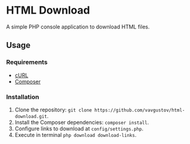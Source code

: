 # HTML Download

A simple PHP console application to download HTML files.

## Usage
### Requirements
* [cURL](http://linux.about.com/od/commands/l/blcmdl1_curl.htm)
* [Composer](https://getcomposer.org)

### Installation
1. Clone the repository: `git clone https://github.com/vavgustov/html-download.git`.
2. Install the Composer dependencies: `composer install`.
3. Configure links to download at `config/settings.php`.
4. Execute in terminal `php download download-links`.
